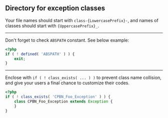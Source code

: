 Directory for exception classes
-------------------------------

Your file names should start with `class-{LowercasePrefix}-`,
and names of classes should start with `{UppercasePrefix}_`.

---

Don't forget to check `ABSPATH` constant. See below example:
```php
<?php
if ( ! defined( 'ABSPATH' ) ) {
    exit;
}
```

---

Enclose with `if ( ! class_exists( ... ) )` to prevent class name collision,
and give your users a final chance to customize their codes.
```php
<?php
if ( ! class_exists( 'CPBN_Foo_Exception' ) ) {
    class CPBN_Foo_Exception extends Exception {
    }
}
```
